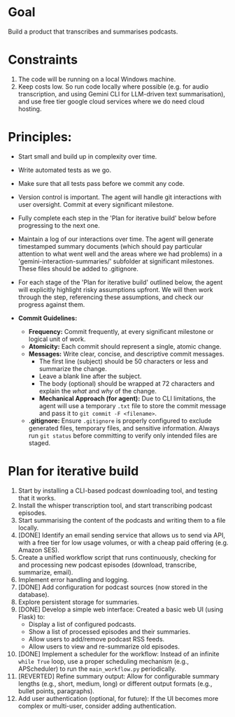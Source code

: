 # Goal 
Build a product that transcribes and summarises podcasts.

# Constraints
1. The code will be running on a local Windows machine.
2. Keep costs low. So run code locally where possible (e.g. for audio transcription, and using Gemini CLI for LLM-driven text summarisation), and use free tier google cloud services where we do need cloud hosting.

# Principles:
- Start small and build up in complexity over time.
- Write automated tests as we go.
- Make sure that all tests pass before we commit any code.
- Version control is important. The agent will handle git interactions with user oversight. Commit at every significant milestone.
- Fully complete each step in the 'Plan for iterative build' below before progressing to the next one.
- Maintain a log of our interactions over time. The agent will generate timestamped summary documents (which should pay particular attention to what went well and the areas where we had problems) in a 'gemini-interaction-summaries/' subfolder at significant milestones. These files should be added to .gitignore.
- For each stage of the 'Plan for iterative build' outlined below, the agent will explicitly highlight risky assumptions upfront. We will then work through the step, referencing these assumptions, and check our progress against them.

- **Commit Guidelines:**
    - **Frequency:** Commit frequently, at every significant milestone or logical unit of work.
    - **Atomicity:** Each commit should represent a single, atomic change.
    - **Messages:** Write clear, concise, and descriptive commit messages.
        - The first line (subject) should be 50 characters or less and summarize the change.
        - Leave a blank line after the subject.
        - The body (optional) should be wrapped at 72 characters and explain the *what* and *why* of the change.
        - **Mechanical Approach (for agent):** Due to CLI limitations, the agent will use a temporary `.txt` file to store the commit message and pass it to `git commit -F <filename>`.
    - **.gitignore:** Ensure `.gitignore` is properly configured to exclude generated files, temporary files, and sensitive information. Always run `git status` before committing to verify only intended files are staged.

# Plan for iterative build
1. Start by installing a CLI-based podcast downloading tool, and testing that it works.
2. Install the whisper transcription tool, and start transcribing podcast episodes.
3. Start summarising the content of the podcasts and writing them to a file locally.
4. [DONE] Identify an email sending service that allows us to send via API, with a free tier for low usage volumes, or with a cheap paid offering (e.g. Amazon SES).
5. Create a unified workflow script that runs continuously, checking for and processing new podcast episodes (download, transcribe, summarize, email).
6. Implement error handling and logging.
7. [DONE] Add configuration for podcast sources (now stored in the database).
8. Explore persistent storage for summaries.
9. [DONE] Develop a simple web interface: Created a basic web UI (using Flask) to:
    * Display a list of configured podcasts.
    * Show a list of processed episodes and their summaries.
    * Allow users to add/remove podcast RSS feeds.
    * Allow users to view and re-summarize old episodes.
10. [DONE] Implement a scheduler for the workflow: Instead of an infinite `while True` loop, use a proper scheduling mechanism (e.g., APScheduler) to run the `main_workflow.py` periodically.
11. [REVERTED] Refine summary output: Allow for configurable summary lengths (e.g., short, medium, long) or different output formats (e.g., bullet points, paragraphs).
12. Add user authentication (optional, for future): If the UI becomes more complex or multi-user, consider adding authentication.